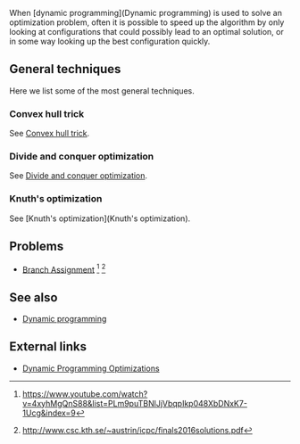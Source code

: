 When [dynamic programming](Dynamic programming) is used to solve an optimization problem, often it is possible to speed up the algorithm by only looking at configurations that could possibly lead to an optimal solution, or in some way looking up the best configuration quickly.

## General techniques
Here we list some of the most general techniques.

### Convex hull trick
See [Convex hull trick]().

### Divide and conquer optimization
See [Divide and conquer optimization]().

### Knuth's optimization
See [Knuth's optimization](Knuth's optimization).

## Problems
- [Branch Assignment](https://open.kattis.com/problems/branch) [^1] [^2]

## See also
- [Dynamic programming]()

## External links
- [Dynamic Programming Optimizations](http://codeforces.com/blog/entry/8219)

[^1]: <https://www.youtube.com/watch?v=4xyhMgQnS88&list=PLm9puTBNlJjVbqpIkp048XbDNxK7-1Ucg&index=9>
[^2]: <http://www.csc.kth.se/~austrin/icpc/finals2016solutions.pdf>
